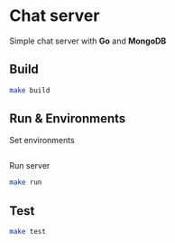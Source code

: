 # Chat server
Simple chat server with **Go** and **MongoDB**

## Build

```bash
make build
```

## Run & Environments

Set environments
```bash
```
Run server
```bash
make run
```

## Test

```bash
make test
```